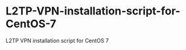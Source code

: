 L2TP-VPN-installation-script-for-CentOS-7
=========================================

L2TP VPN installation script for CentOS 7
